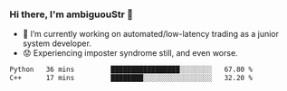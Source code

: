### Hi there, I'm ambiguouStr 👋

<!--
**ambiguoustexture/ambiguoustexture** is a ✨ _special_ ✨ repository because its `README.md` (this file) appears on your GitHub profile.

Here are some ideas to get you started:
-->
- 🔭 I’m currently working on automated/low-latency trading as a junior system developer.
- :worried: Experiencing imposter syndrome still, and even worse.

<!--START_SECTION:waka-->

```txt
Python   36 mins         █████████████████░░░░░░░░   67.80 %
C++      17 mins         ████████░░░░░░░░░░░░░░░░░   32.20 %
```

<!--END_SECTION:waka-->
